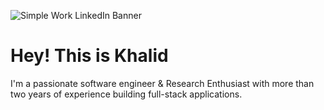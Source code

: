 ![Simple Work LinkedIn Banner](https://github.com/user-attachments/assets/b40c6963-9ce0-4516-b6cf-42b5ab62ed3c)

# Hey! This is Khalid

I'm a passionate software engineer & Research Enthusiast with more than two years of experience building full-stack
applications.
